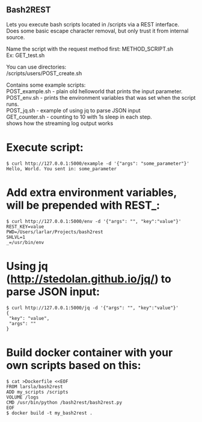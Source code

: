 ## Bash2REST
Lets you execute bash scripts located in /scripts via a REST interface.  
Does some basic escape character removal, but only trust it from internal source.  

Name the script with the request method first: METHOD_SCRIPT.sh  
Ex: GET_test.sh  

You can use directories:  
/scripts/users/POST_create.sh  

Contains some example scripts:  
POST_example.sh - plain old helloworld that prints the input parameter.  
POST_env.sh - prints the environment variables that was set when the script runs.  
POST_jq.sh - example of using jq to parse JSON input  
GET_counter.sh - counting to 10 with 1s sleep in each step.  
                shows how the streaming log output works


# Execute script:
```
$ curl http://127.0.0.1:5000/example -d '{"args": "some_parameter"}'
Hello, World. You sent in: some_parameter
```

# Add extra environment variables, will be prepended with REST_:
```
$ curl http://127.0.0.1:5000/env -d '{"args": "", "key":"value"}'
REST_KEY=value
PWD=/Users/larlar/Projects/bash2rest
SHLVL=1
_=/usr/bin/env
```

# Using jq (http://stedolan.github.io/jq/) to parse JSON input:
```
$ curl http://127.0.0.1:5000/jq -d '{"args": "", "key":"value"}'
{
 "key": "value",
 "args": ""
}
```

# Build docker container with your own scripts based on this:
```
$ cat >Dockerfile <<EOF
FROM larsla/bash2rest
ADD my_scripts /scripts
VOLUME /logs
CMD /usr/bin/python /bash2rest/bash2rest.py
EOF
$ docker build -t my_bash2rest .
```
